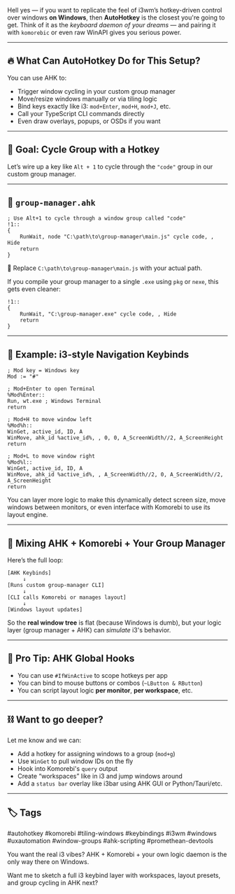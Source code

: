 Hell yes — if you want to replicate the feel of i3wm’s hotkey-driven control over windows **on Windows**, then **AutoHotkey** is the closest you're going to get. Think of it as the *keyboard daemon of your dreams* — and pairing it with `komorebic` or even raw WinAPI gives you serious power.

---

## 🔥 What Can AutoHotkey Do for This Setup?

You can use AHK to:

* Trigger window cycling in your custom group manager
* Move/resize windows manually or via tiling logic
* Bind keys exactly like i3: `mod+Enter`, `mod+H`, `mod+J`, etc.
* Call your TypeScript CLI commands directly
* Even draw overlays, popups, or OSDs if you want

---

## 🧪 Goal: Cycle Group with a Hotkey

Let’s wire up a key like `Alt + 1` to cycle through the `"code"` group in our custom group manager.

---

## 📜 `group-manager.ahk`

```ahk
; Use Alt+1 to cycle through a window group called "code"
!1::
{
    RunWait, node "C:\path\to\group-manager\main.js" cycle code, , Hide
    return
}
```

🔧 Replace `C:\path\to\group-manager\main.js` with your actual path.

If you compile your group manager to a single `.exe` using `pkg` or `nexe`, this gets even cleaner:

```ahk
!1::
{
    RunWait, "C:\group-manager.exe" cycle code, , Hide
    return
}
```

---

## 🧱 Example: i3-style Navigation Keybinds

```ahk
; Mod key = Windows key
Mod := "#"

; Mod+Enter to open Terminal
%Mod%Enter::
Run, wt.exe ; Windows Terminal
return

; Mod+H to move window left
%Mod%h::
WinGet, active_id, ID, A
WinMove, ahk_id %active_id%, , 0, 0, A_ScreenWidth//2, A_ScreenHeight
return

; Mod+L to move window right
%Mod%l::
WinGet, active_id, ID, A
WinMove, ahk_id %active_id%, , A_ScreenWidth//2, 0, A_ScreenWidth//2, A_ScreenHeight
return
```

You can layer more logic to make this dynamically detect screen size, move windows between monitors, or even interface with Komorebi to use its layout engine.

---

## 🧬 Mixing AHK + Komorebi + Your Group Manager

Here’s the full loop:

```plaintext
[AHK Keybinds]
     ↓
[Runs custom group-manager CLI]
     ↓
[CLI calls Komorebi or manages layout]
     ↓
[Windows layout updates]
```

So the **real window tree** is flat (because Windows is dumb), but your logic layer (group manager + AHK) can *simulate* i3's behavior.

---

## 🧠 Pro Tip: AHK Global Hooks

* You can use `#IfWinActive` to scope hotkeys per app
* You can bind to mouse buttons or combos (`~LButton & RButton`)
* You can script layout logic **per monitor**, **per workspace**, etc.

---

## ⛓ Want to go deeper?

Let me know and we can:

* Add a hotkey for assigning windows to a group (`mod+g`)
* Use `WinGet` to pull window IDs on the fly
* Hook into Komorebi's `query` output
* Create “workspaces” like in i3 and jump windows around
* Add a `status bar` overlay like i3bar using AHK GUI or Python/Tauri/etc.

---

## 🏷️ Tags

#autohotkey #komorebi #tiling-windows #keybindings #i3wm #windows #uxautomation #window-groups #ahk-scripting #promethean-devtools

You want the real i3 vibes? AHK + Komorebi + your own logic daemon is the only way there on Windows.

Want me to sketch a full i3 keybind layer with workspaces, layout presets, and group cycling in AHK next?

